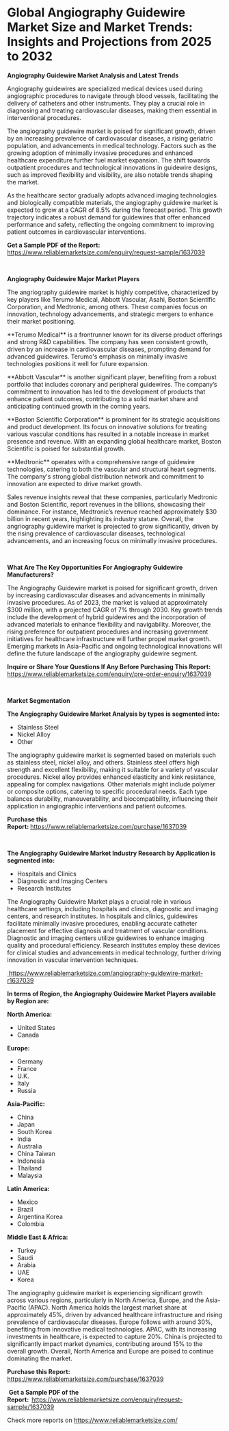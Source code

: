 <p><h1>Global Angiography Guidewire Market Size and Market Trends: Insights and Projections from 2025 to 2032</h1></p><p><strong>Angiography Guidewire Market Analysis and Latest Trends</strong></p>
<p><p>Angiography guidewires are specialized medical devices used during angiographic procedures to navigate through blood vessels, facilitating the delivery of catheters and other instruments. They play a crucial role in diagnosing and treating cardiovascular diseases, making them essential in interventional procedures.</p><p>The angiography guidewire market is poised for significant growth, driven by an increasing prevalence of cardiovascular diseases, a rising geriatric population, and advancements in medical technology. Factors such as the growing adoption of minimally invasive procedures and enhanced healthcare expenditure further fuel market expansion. The shift towards outpatient procedures and technological innovations in guidewire designs, such as improved flexibility and visibility, are also notable trends shaping the market.</p><p>As the healthcare sector gradually adopts advanced imaging technologies and biologically compatible materials, the angiography guidewire market is expected to grow at a CAGR of 8.5% during the forecast period. This growth trajectory indicates a robust demand for guidewires that offer enhanced performance and safety, reflecting the ongoing commitment to improving patient outcomes in cardiovascular interventions.</p></p>
<p><strong>Get a Sample PDF of the Report:&nbsp;</strong> <a href="https://www.reliablemarketsize.com/enquiry/request-sample/1637039?utm_campaign=2773&utm_medium=2&utm_source=Github&utm_content=ia&utm_term=03032025&utm_id=angiography-guidewire">https://www.reliablemarketsize.com/enquiry/request-sample/1637039</a></p>
<p>&nbsp;</p>
<p><strong>Angiography Guidewire Major Market Players</strong></p>
<p><p>The angriography guidewire market is highly competitive, characterized by key players like Terumo Medical, Abbott Vascular, Asahi, Boston Scientific Corporation, and Medtronic, among others. These companies focus on innovation, technology advancements, and strategic mergers to enhance their market positioning.</p><p>**Terumo Medical** is a frontrunner known for its diverse product offerings and strong R&D capabilities. The company has seen consistent growth, driven by an increase in cardiovascular diseases, prompting demand for advanced guidewires. Terumo's emphasis on minimally invasive technologies positions it well for future expansion.</p><p>**Abbott Vascular** is another significant player, benefiting from a robust portfolio that includes coronary and peripheral guidewires. The company’s commitment to innovation has led to the development of products that enhance patient outcomes, contributing to a solid market share and anticipating continued growth in the coming years.</p><p>**Boston Scientific Corporation** is prominent for its strategic acquisitions and product development. Its focus on innovative solutions for treating various vascular conditions has resulted in a notable increase in market presence and revenue. With an expanding global healthcare market, Boston Scientific is poised for substantial growth.</p><p>**Medtronic** operates with a comprehensive range of guidewire technologies, catering to both the vascular and structural heart segments. The company's strong global distribution network and commitment to innovation are expected to drive market growth.</p><p>Sales revenue insights reveal that these companies, particularly Medtronic and Boston Scientific, report revenues in the billions, showcasing their dominance. For instance, Medtronic’s revenue reached approximately $30 billion in recent years, highlighting its industry stature. Overall, the angriography guidewire market is projected to grow significantly, driven by the rising prevalence of cardiovascular diseases, technological advancements, and an increasing focus on minimally invasive procedures.</p></p>
<p>&nbsp;</p>
<p><strong>What Are The Key Opportunities For Angiography Guidewire Manufacturers?</strong></p>
<p><p>The Angiography Guidewire market is poised for significant growth, driven by increasing cardiovascular diseases and advancements in minimally invasive procedures. As of 2023, the market is valued at approximately $300 million, with a projected CAGR of 7% through 2030. Key growth trends include the development of hybrid guidewires and the incorporation of advanced materials to enhance flexibility and navigability. Moreover, the rising preference for outpatient procedures and increasing government initiatives for healthcare infrastructure will further propel market growth. Emerging markets in Asia-Pacific and ongoing technological innovations will define the future landscape of the angiography guidewire segment.</p></p>
<p><strong>Inquire or Share Your Questions If Any Before Purchasing This Report:</strong> <a href="https://www.reliablemarketsize.com/enquiry/pre-order-enquiry/1637039?utm_campaign=2773&utm_medium=2&utm_source=Github&utm_content=ia&utm_term=03032025&utm_id=angiography-guidewire">https://www.reliablemarketsize.com/enquiry/pre-order-enquiry/1637039</a></p>
<p>&nbsp;</p>
<p><strong>Market Segmentation</strong></p>
<p><strong>The Angiography Guidewire Market Analysis by types is segmented into:</strong></p>
<p><ul><li>Stainless Steel</li><li>Nickel Alloy</li><li>Other</li></ul></p>
<p><p>The angiography guidewire market is segmented based on materials such as stainless steel, nickel alloy, and others. Stainless steel offers high strength and excellent flexibility, making it suitable for a variety of vascular procedures. Nickel alloy provides enhanced elasticity and kink resistance, appealing for complex navigations. Other materials might include polymer or composite options, catering to specific procedural needs. Each type balances durability, maneuverability, and biocompatibility, influencing their application in angiographic interventions and patient outcomes.</p></p>
<p><strong>Purchase this Report:&nbsp;</strong><a href="https://www.reliablemarketsize.com/purchase/1637039?utm_campaign=2773&utm_medium=2&utm_source=Github&utm_content=ia&utm_term=03032025&utm_id=angiography-guidewire">https://www.reliablemarketsize.com/purchase/1637039</a></p>
<p>&nbsp;</p>
<p><strong>The Angiography Guidewire Market Industry Research by Application is segmented into:</strong></p>
<p><ul><li>Hospitals and Clinics</li><li>Diagnostic and Imaging Centers</li><li>Research Institutes</li></ul></p>
<p><p>The Angiography Guidewire Market plays a crucial role in various healthcare settings, including hospitals and clinics, diagnostic and imaging centers, and research institutes. In hospitals and clinics, guidewires facilitate minimally invasive procedures, enabling accurate catheter placement for effective diagnosis and treatment of vascular conditions. Diagnostic and imaging centers utilize guidewires to enhance imaging quality and procedural efficiency. Research institutes employ these devices for clinical studies and advancements in medical technology, further driving innovation in vascular intervention techniques.</p></p>
<p><a href="https://www.reliablemarketsize.com/angiography-guidewire-market-r1637039?utm_campaign=2773&utm_medium=2&utm_source=Github&utm_content=ia&utm_term=03032025&utm_id=angiography-guidewire">&nbsp;https://www.reliablemarketsize.com/angiography-guidewire-market-r1637039</a></p>
<p><strong>In terms of Region, the Angiography Guidewire Market Players available by Region are:</strong></p>
<p>
    <p> <strong> North America: </strong>
        <ul>
            <li>United States</li>
            <li>Canada</li>
        </ul>
        </p> 
    <p> <strong> Europe: </strong>
        <ul>
            <li>Germany</li>
            <li>France</li>
            <li>U.K.</li>
            <li>Italy</li>
            <li>Russia</li>
        </ul>
        </p> 
    <p> <strong> Asia-Pacific: </strong>
        <ul>
            <li>China</li>
            <li>Japan</li>
            <li>South Korea</li>
            <li>India</li>
            <li>Australia</li>
            <li>China Taiwan</li>
            <li>Indonesia</li>
            <li>Thailand</li>
            <li>Malaysia</li>
        </ul>
        </p> 
    <p> <strong> Latin America: </strong>
        <ul>
            <li>Mexico</li>
            <li>Brazil</li>
            <li>Argentina Korea</li>
            <li>Colombia</li>
        </ul>
        </p> 
    <p> <strong> Middle East & Africa: </strong>
        <ul>
            <li>Turkey</li>
            <li>Saudi</li>
            <li>Arabia</li>
            <li>UAE</li>
            <li>Korea</li>
        </ul>
    </p>
    </p>
<p><p>The angiography guidewire market is experiencing significant growth across various regions, particularly in North America, Europe, and the Asia-Pacific (APAC). North America holds the largest market share at approximately 45%, driven by advanced healthcare infrastructure and rising prevalence of cardiovascular diseases. Europe follows with around 30%, benefiting from innovative medical technologies. APAC, with its increasing investments in healthcare, is expected to capture 20%. China is projected to significantly impact market dynamics, contributing around 15% to the overall growth. Overall, North America and Europe are poised to continue dominating the market.</p></p>
<p><strong>Purchase this Report: </strong><a href="https://www.reliablemarketsize.com/purchase/1637039?utm_campaign=2773&utm_medium=2&utm_source=Github&utm_content=ia&utm_term=03032025&utm_id=angiography-guidewire">https://www.reliablemarketsize.com/purchase/1637039</a></p>
<p>&nbsp;<strong>Get a Sample PDF of the Report:&nbsp;&nbsp;</strong><a href="https://www.reliablemarketsize.com/enquiry/request-sample/1637039?utm_campaign=2773&utm_medium=2&utm_source=Github&utm_content=ia&utm_term=03032025&utm_id=angiography-guidewire">https://www.reliablemarketsize.com/enquiry/request-sample/1637039</a></p>
<p><strong></strong></p>
<p>Check more reports on <a href="https://www.reliablemarketsize.com/?utm_campaign=2773&utm_medium=2&utm_source=Github&utm_content=ia&utm_term=03032025&utm_id=angiography-guidewire">https://www.reliablemarketsize.com/</a></p>